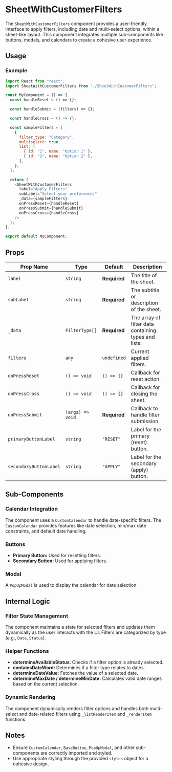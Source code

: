 # SheetWithCustomerFilters

The `SheetWithCustomerFilters` component provides a user-friendly interface to apply filters, including date and multi-select options, within a sheet-like layout. This component integrates multiple sub-components like buttons, modals, and calendars to create a cohesive user experience.

## Usage

### Example

```javascript
import React from "react";
import SheetWithCustomerFilters from "./SheetWithCustomerFilters";

const MyComponent = () => {
  const handleReset = () => {};

  const handleSubmit = (filters) => {};

  const handleCross = () => {};

  const sampleFilters = [
    {
      filter_type: "Category",
      multiselect: true,
      list: [
        { id: "1", name: "Option 1" },
        { id: "2", name: "Option 2" },
      ],
    },
  ];

  return (
    <SheetWithCustomerFilters
      label="Apply Filters"
      subLabel="Select your preferences"
      _data={sampleFilters}
      onPressReset={handleReset}
      onPressSubmit={handleSubmit}
      onPressCross={handleCross}
    />
  );
};

export default MyComponent;
```

## Props

| Prop Name              | Type             | Default      | Description                                          |
| ---------------------- | ---------------- | ------------ | ---------------------------------------------------- |
| `label`                | `string`         | **Required** | The title of the sheet.                              |
| `subLabel`             | `string`         | **Required** | The subtitle or description of the sheet.            |
| `_data`                | `FilterType[]`   | **Required** | The array of filter data containing types and lists. |
| `filters`              | `any`            | `undefined`  | Current applied filters.                             |
| `onPressReset`         | `() => void`     | `() => {}`   | Callback for reset action.                           |
| `onPressCross`         | `() => void`     | `() => {}`   | Callback for closing the sheet.                      |
| `onPressSubmit`        | `(args) => void` | **Required** | Callback to handle filter submission.                |
| `primaryButtonLabel`   | `string`         | `"RESET"`    | Label for the primary (reset) button.                |
| `secondaryButtonLabel` | `string`         | `"APPLY"`    | Label for the secondary (apply) button.              |

## Sub-Components

### Calendar Integration

The component uses a `CustomCalendar` to handle date-specific filters. The `CustomCalendar` provides features like date selection, min/max date constraints, and default date handling.

### Buttons

- **Primary Button:** Used for resetting filters.
- **Secondary Button:** Used for applying filters.

### Modal

A `PopUpModal` is used to display the calendar for date selection.

## Internal Logic

### Filter State Management

The component maintains a state for selected filters and updates them dynamically as the user interacts with the UI. Filters are categorized by type (e.g., `Date`, `Status`).

### Helper Functions

- **determineAvailableStatus:** Checks if a filter option is already selected.
- **containsDateWord:** Determines if a filter type relates to dates.
- **determineDateValue:** Fetches the value of a selected date.
- **determineMaxDate / determineMinDate:** Calculates valid date ranges based on the current selection.

### Dynamic Rendering

The component dynamically renders filter options and handles both multi-select and date-related filters using `_listRenderItem` and `_renderItem` functions.

## Notes

- Ensure `CustomCalendar`, `BaseButton`, `PopUpModal`, and other sub-components are correctly imported and styled.
- Use appropriate styling through the provided `styles` object for a cohesive design.
